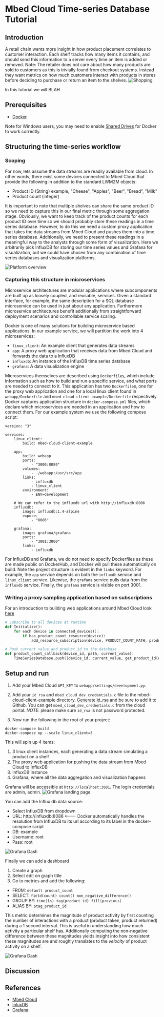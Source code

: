 # Mbed Cloud Time-series Database Tutorial

## Introduction
A retail chain wants more insight in how product placement correlates to customer interaction. 
Each shelf tracks how many items it contains, and should send this information to a server every time an item is added or removed.
Note: The retailer does not care about how many products are sold to customers as this is trivially found from checkout systems. 
Instead they want metrics on how much customers interact with products in stores before deciding to purchase or return an item to the shelves.
![Shopping](https://github.com/ARMmbed/mbed-cloud-tutorial-python-influxdb/blob/cola/docs/images/shopping.png)

In this tutorial we will BLAH

## Prerequisites 

- [Docker](https://docs.docker.com/install/#supported-platforms)

Note for Windows users, you may need to enable [Shared Drives](https://docs.docker.com/docker-for-windows/#shared-drives) for Docker to work correctly.
## Structuring the time-series workflow 

### Scoping
For now, lets assume the data streams are readily available from cloud. In other words, there exist some devices connected to Mbed Cloud that provide the following in addition to the standard LWM2M objects:

* Product ID    (String) example, "Cheese", "Apples", "Beer", "Bread", "Milk"
* Product count (integer)

It is important to note that multiple shelves can share the same product ID so we need to capture this in our final metric through some aggregation stage.
Obviously, we want to keep track of the product counts for each product ID over time so we should probably store these readings in a time series database. 
However, to do this we need a custom proxy application that takes the data streams from Mbed Cloud and pushes them into a time series database.
Additionally, we need to present these readings in a meaningful way to the analysts through some form of visualization.
Here we arbitrarily pick InfluxDB for storing our time series values and Grafana for visualization, but we could have chosen from any combination of time series databases and visualization platforms.


![Platform overview](https://github.com/ARMmbed/mbed-cloud-tutorial-python-influxdb/blob/cola/docs/images/cola-overview.png)

### Capturing this structure in microservices

Microservice architectures are modular applications where subcomponents are built up as loosely coupled, and reusable, services. Given a standard interface, for example, the same description for a SQL database microservice can be used in just about any application. Furthermore microservice architectures benefit additionally from straightforward deployment scenarios and controllable service scaling. 

Docker is one of many solutions for building microservice based applications. In our example service, we will partition the work into 4 microservices:
- `linux_client`: An example client that generates data streams
- `app`: A proxy web application that receives data from Mbed Cloud and forwards the data to a InfluxDB
- `influxdb`: An instance of the InfluxDB time series database
- `grafana`: A data visualization engine

Microservices themselves are described using `Dockerfile`s, which include information such as how to build and run a specific service, and what ports are needed to connect to it. This application has two `Dockerfile`s, one for the proxy web application and one for a local linux client found in `webapp/Dockerfile` and `mbed-cloud-client-example/Dockerfile` respectively. 
Docker captures application structure in `docker-compose.yml` files, which declare which microservices are needed in an application and how to connect them. 
For our example system we use the following compose script:

```
version: "3"

services:
    linux_client:
        build: mbed-cloud-client-example

    app:
        build: webapp
        ports:
            - "3000:8080"
        volumes:
            - ./webapp:/usr/src/app
        links:
            - influxdb
            - linux_client
        environment:
            - ENV=development

    # We can refer to the influxdb url with http://influxdb:8086
    influxdb:
        image: influxdb:1.4-alpine
        expose:
            - "8086"

    grafana:
        image: grafana/grafana
        ports:
            - "3001:3000"
        links:
            - influxdb
```

For InfluxDB and Grafana, we do not need to specify Dockerfiles as these are made public on DockerHub, and Docker will pull these automatically on build. Note the project structure is evident in the `links` keyword. For example, the `app` service depends on both the `influxdb` service and `linux_client` service. Likewise, the `grafana` service pulls data from the `influxdb` service. Finally, the `grafana` service is visible on port 3001.

### Writing a proxy sampling application based on subscriptions
For an introduction to building web applications around Mbed Cloud look [here]()
```python
# Subscribe to all devices at runtime
def Initialize():
    for each device in connected_devices():
        if has_product_count_resource(device):
            add_resource_subscription(device, PRODUCT_COUNT_PATH, product_count_callback)

# Push current value and product_id to the database
def product_count_callback(device_id, path, current_value):
    TimeSeriesDatabase.push((device_id, current_value, get_product_id(device_id)))
```

## Setup and run

1. Add your Mbed Cloud `API_KEY` to `webapp/settings/development.py`.
1. Add your `id_rsa` and `mbed_cloud_dev_credentials.c` file to the mbed-cloud-client-example directory. [Generate id_rsa](https://help.github.com/articles/generating-a-new-ssh-key-and-adding-it-to-the-ssh-agent/#platform-windows) and be sure to add it to Github. You can get `mbed_cloud_dev_credentials.c` from the cloud portal. *NOTE*: please make sure `id_rsa` is not password protected.

1. Now run the following in the root of your project:

```
docker-compose build
docker-compose up --scale linux_client=3
```

This will spin up 4 items:

1. 3 linux client instances, each generating a data stream simulating a product on a shelf
1. The proxy web application for pushing the data stream from Mbed Cloud to InfluxDB
1. InfluxDB instance
1. Grafana, where all the data aggregation and visualization happens


Grafana will be accessible at `http://localhost:3001`. The login credentials are admin, admin.
![Grafana landing page](https://github.com/ARMmbed/mbed-cloud-tutorial-python-influxdb/blob/master/docs/images/grafana-login.png)

You can add the Influx db data source:
* Select InfluxDB from dropdown
* URL: http://influxdb:8086 <--- Docker automatically handles the resolution from InfluxDB to its url according to its label in the docker-compose script
* DB: example
* Username: root
* Pass: root

![Grafana Dash](https://github.com/ARMmbed/mbed-cloud-tutorial-python-influxdb/blob/master/docs/images/grafana-data-source.png)

Finally we can add a dashboard

1. Create a graph
1. Select edit on graph title
1. Go to metrics and add the following:
  - FROM: `default product_count`
  - SELECT: `field(count) count() non_negative_difference()`
  - GROUP BY: `time(1s) tag(product_id) fill(previous)`
  - ALIAS BY: `$tag_product_id`

This metric determines the magnitude of product activity by first counting the number of interactions with a product (product taken, product returned) during a 1 second interval. This is useful in understanding how much activity a particular shelf has. Additionally computing the non-negative difference between these magnitudes yields insight into how consistent these magnitudes are and roughly translates to the *velocity* of product activity on a shelf. 

![Grafana Dash](https://github.com/ARMmbed/mbed-cloud-tutorial-python-influxdb/blob/cola/docs/images/grafana-cola.png)

## Discussion

## References

* [Mbed Cloud](https://cloud.mbed.com/docs/v1.2/introduction/index.html)
* [InluxDB](https://www.influxdata.com/time-series-platform/influxdb/)
* [Grafana](https://grafana.com/)
